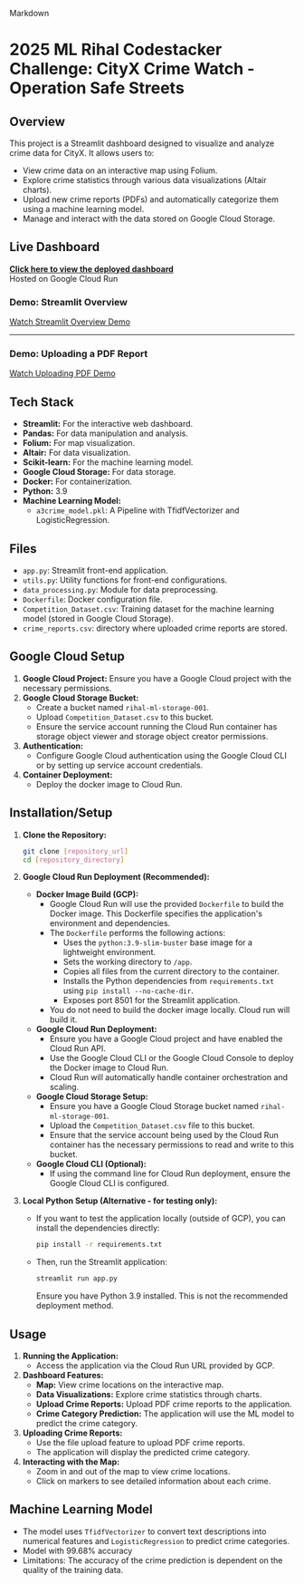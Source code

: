 Markdown

# 2025 ML Rihal Codestacker Challenge: CityX Crime Watch - Operation Safe Streets




## Overview
This project is a Streamlit dashboard designed to visualize and analyze crime data for CityX. It allows users to:

* View crime data on an interactive map using Folium.
* Explore crime statistics through various data visualizations (Altair charts).
* Upload new crime reports (PDFs) and automatically categorize them using a machine learning model.
* Manage and interact with the data stored on Google Cloud Storage.




## Live Dashboard

**[Click here to view the deployed dashboard](https://rihalml2-414717700432.us-central1.run.app/)**  
Hosted on Google Cloud Run
  
### Demo: Streamlit Overview

[Watch Streamlit Overview Demo](media/Streamlit%20Overview%20Demo.mp4)

---

### Demo: Uploading a PDF Report

[Watch Uploading PDF Demo](media/Uploading%20PDF%20Demo.mp4)





## Tech Stack

* **Streamlit:** For the interactive web dashboard.
* **Pandas:** For data manipulation and analysis.
* **Folium:** For map visualization.
* **Altair:** For data visualization.
* **Scikit-learn:** For the machine learning model.
* **Google Cloud Storage:** For data storage.
* **Docker:** For containerization.
* **Python:** 3.9
* **Machine Learning Model:**
    * `a3crime_model.pkl`: A Pipeline with TfidfVectorizer and LogisticRegression.

## Files

* `app.py`: Streamlit front-end application.
* `utils.py`: Utility functions for front-end configurations.
* `data_processing.py`: Module for data preprocessing.
* `Dockerfile`: Docker configuration file.
* `Competition_Dataset.csv`: Training dataset for the machine learning model (stored in Google Cloud Storage).
* `crime_reports.csv`: directory where uploaded crime reports are stored.

## Google Cloud Setup

1.  **Google Cloud Project:** Ensure you have a Google Cloud project with the necessary permissions.
2.  **Google Cloud Storage Bucket:**
    * Create a bucket named `rihal-ml-storage-001`.
    * Upload `Competition_Dataset.csv` to this bucket.
    * Ensure the service account running the Cloud Run container has storage object viewer and storage object creator permissions.
3.  **Authentication:**
    * Configure Google Cloud authentication using the Google Cloud CLI or by setting up service account credentials.
4.  **Container Deployment:**
    * Deploy the docker image to Cloud Run.

## Installation/Setup

1.  **Clone the Repository:**
    ```bash
    git clone [repository_url]
    cd [repository_directory]
    ```

2.  **Google Cloud Run Deployment (Recommended):**
    * **Docker Image Build (GCP):**
        * Google Cloud Run will use the provided `Dockerfile` to build the Docker image. This Dockerfile specifies the application's environment and dependencies.
        * The `Dockerfile` performs the following actions:
            * Uses the `python:3.9-slim-buster` base image for a lightweight environment.
            * Sets the working directory to `/app`.
            * Copies all files from the current directory to the container.
            * Installs the Python dependencies from `requirements.txt` using `pip install --no-cache-dir`.
            * Exposes port 8501 for the Streamlit application.
        * You do not need to build the docker image locally. Cloud run will build it.
    * **Google Cloud Run Deployment:**
        * Ensure you have a Google Cloud project and have enabled the Cloud Run API.
        * Use the Google Cloud CLI or the Google Cloud Console to deploy the Docker image to Cloud Run.
        * Cloud Run will automatically handle container orchestration and scaling.
    * **Google Cloud Storage Setup:**
        * Ensure you have a Google Cloud Storage bucket named `rihal-ml-storage-001`.
        * Upload the `Competition_Dataset.csv` file to this bucket.
        * Ensure that the service account being used by the Cloud Run container has the necessary permissions to read and write to this bucket.
    * **Google Cloud CLI (Optional):**
        * If using the command line for Cloud Run deployment, ensure the Google Cloud CLI is configured.

3.  **Local Python Setup (Alternative - for testing only):**
    * If you want to test the application locally (outside of GCP), you can install the dependencies directly:
        ```bash
        pip install -r requirements.txt
        ```
    * Then, run the Streamlit application:
        ```bash
        streamlit run app.py
        ```
        Ensure you have Python 3.9 installed. This is not the recommended deployment method.

## Usage

1.  **Running the Application:**
    * Access the application via the Cloud Run URL provided by GCP.
2.  **Dashboard Features:**
    * **Map:** View crime locations on the interactive map.
    * **Data Visualizations:** Explore crime statistics through charts.
    * **Upload Crime Reports:** Upload PDF crime reports to the application.
    * **Crime Category Prediction:** The application will use the ML model to predict the crime category.
3.  **Uploading Crime Reports:**
    * Use the file upload feature to upload PDF crime reports.
    * The application will display the predicted crime category.
4.  **Interacting with the Map:**
    * Zoom in and out of the map to view crime locations.
    * Click on markers to see detailed information about each crime.

## Machine Learning Model

* The model uses `TfidfVectorizer` to convert text descriptions into numerical features and `LogisticRegression` to predict crime categories.
* Model with 99.68% accuracy
* Limitations: The accuracy of the crime prediction is dependent on the quality of the training data.

